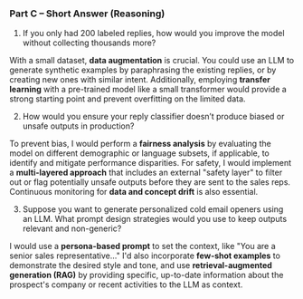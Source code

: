 ### Part C – Short Answer (Reasoning)

1.  If you only had 200 labeled replies, how would you improve the model without collecting thousands more?


With a small dataset, **data augmentation** is crucial. You could use an LLM to generate synthetic examples by paraphrasing the existing replies, or by creating new ones with similar intent. Additionally, employing **transfer learning** with a pre-trained model like a small transformer would provide a strong starting point and prevent overfitting on the limited data.

2.  How would you ensure your reply classifier doesn’t produce biased or unsafe outputs in production?


To prevent bias, I would perform a **fairness analysis** by evaluating the model on different demographic or language subsets, if applicable, to identify and mitigate performance disparities. For safety, I would implement a **multi-layered approach** that includes an external "safety layer" to filter out or flag potentially unsafe outputs before they are sent to the sales reps. Continuous monitoring for **data and concept drift** is also essential.

3.  Suppose you want to generate personalized cold email openers using an LLM. What prompt design strategies would you use to keep outputs relevant and non-generic?


I would use a **persona-based prompt** to set the context, like "You are a senior sales representative..." I'd also incorporate **few-shot examples** to demonstrate the desired style and tone, and use **retrieval-augmented generation (RAG)** by providing specific, up-to-date information about the prospect's company or recent activities to the LLM as context.
